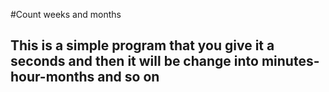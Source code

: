 #Count weeks and months
## This is a simple program that you give it a seconds and then it will be change into minutes-hour-months and so on
